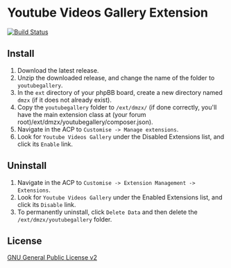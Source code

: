 # Youtube Videos Gallery Extension

[![Build Status](https://travis-ci.org/dmzx/youtubegallery.svg?branch=master)](https://travis-ci.org/dmzx/youtubegallery)

## Install

1. Download the latest release.
2. Unzip the downloaded release, and change the name of the folder to `youtubegallery`.
3. In the `ext` directory of your phpBB board, create a new directory named `dmzx` (if it does not already exist).
4. Copy the `youtubegallery` folder to `/ext/dmzx/` (if done correctly, you'll have the main extension class at (your forum root)/ext/dmzx/youtubegallery/composer.json).
5. Navigate in the ACP to `Customise -> Manage extensions`.
6. Look for `Youtube Videos Gallery` under the Disabled Extensions list, and click its `Enable` link.

## Uninstall

1. Navigate in the ACP to `Customise -> Extension Management -> Extensions`.
2. Look for `Youtube Videos Gallery` under the Enabled Extensions list, and click its `Disable` link.
3. To permanently uninstall, click `Delete Data` and then delete the `/ext/dmzx/youtubegallery` folder.

## License
[GNU General Public License v2](http://opensource.org/licenses/GPL-2.0)
